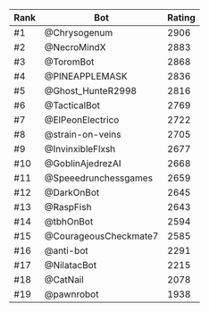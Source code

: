 Rank|Bot|Rating
---|---|---
#1|@Chrysogenum|2906
#2|@NecroMindX|2883
#3|@ToromBot|2868
#4|@PINEAPPLEMASK|2836
#5|@Ghost_HunteR2998|2816
#6|@TacticalBot|2769
#7|@ElPeonElectrico|2722
#8|@strain-on-veins|2705
#9|@InvinxibleFlxsh|2677
#10|@GoblinAjedrezAI|2668
#11|@Speeedrunchessgames|2659
#12|@DarkOnBot|2645
#13|@RaspFish|2643
#14|@tbhOnBot|2594
#15|@CourageousCheckmate7|2585
#16|@anti-bot|2291
#17|@NilatacBot|2215
#18|@CatNail|2078
#19|@pawnrobot|1938
